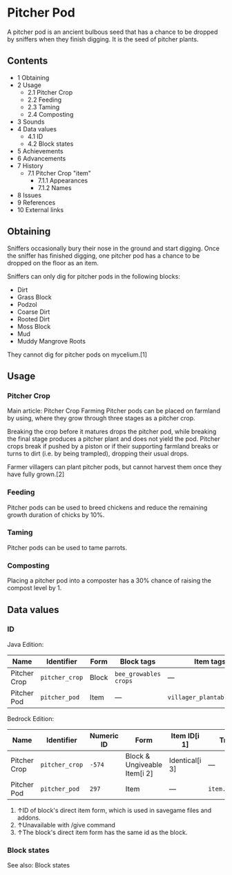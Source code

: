 # Pitcher Pod
A pitcher pod is an ancient bulbous seed that has a chance to be dropped by sniffers when they finish digging. It is the seed of pitcher plants.

## Contents
- 1 Obtaining
- 2 Usage
	- 2.1 Pitcher Crop
	- 2.2 Feeding
	- 2.3 Taming
	- 2.4 Composting
- 3 Sounds
- 4 Data values
	- 4.1 ID
	- 4.2 Block states
- 5 Achievements
- 6 Advancements
- 7 History
	- 7.1 Pitcher Crop "item"
		- 7.1.1 Appearances
		- 7.1.2 Names
- 8 Issues
- 9 References
- 10 External links

## Obtaining
Sniffers occasionally bury their nose in the ground and start digging. Once the sniffer has finished digging, one pitcher pod has a chance to be dropped on the floor as an item.

Sniffers can only dig for pitcher pods in the following blocks:

- Dirt
- Grass Block
- Podzol
- Coarse Dirt
- Rooted Dirt
- Moss Block
- Mud
- Muddy Mangrove Roots

They cannot dig for pitcher pods on mycelium.[1]

## Usage
### Pitcher Crop
Main article: Pitcher Crop Farming
Pitcher pods can be placed on farmland by using, where they grow through three stages as a pitcher crop.

Breaking the crop before it matures drops the pitcher pod, while breaking the final stage produces a pitcher plant and does not yield the pod. Pitcher crops break if pushed by a piston or if their supporting farmland breaks or turns to dirt (i.e. by being trampled), dropping their usual drops.

Farmer villagers can plant pitcher pods, but cannot harvest them once they have fully grown.[2]

### Feeding
Pitcher pods can be used to breed chickens and reduce the remaining growth duration of chicks by 10%.

### Taming
Pitcher pods can be used to tame parrots.

### Composting
Placing a pitcher pod into a composter has a 30% chance of raising the compost level by 1.

## Data values
### ID
Java Edition:

| Name         | Identifier     | Form  | Block tags                  | Item tags                  | Translation key                |
|--------------|----------------|-------|-----------------------------|----------------------------|--------------------------------|
| Pitcher Crop | `pitcher_crop` | Block | `bee_growables`<br/>`crops` | —                          | `block.minecraft.pitcher_crop` |
| Pitcher Pod  | `pitcher_pod`  | Item  | —                           | `villager_plantable_seeds` | `item.minecraft.pitcher_pod`   |

Bedrock Edition:

| Name         | Identifier     | Numeric ID | Form                         | Item ID[i 1]   | Translation key         |
|--------------|----------------|------------|------------------------------|----------------|-------------------------|
| Pitcher Crop | `pitcher_crop` | `-574`     | Block & Ungiveable Item[i 2] | Identical[i 3] | —                       |
| Pitcher Pod  | `pitcher_pod`  | `297`      | Item                         | —              | `item.pitcher_pod.name` |

1. ↑ID of block's direct item form, which is used in savegame files and addons.
2. ↑Unavailable with /give command
3. ↑The block's direct item form has the same id as the block.

### Block states
See also: Block states


